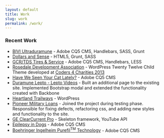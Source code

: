```yaml
---
layout: default
title: Work
slug: work
permalink: /work/
---
```


### Recent Work

* [BIVI Ultraduramune](http://www.biviultraduramune.com "BIVI Ultraduramune") - Adobe CQ5 CMS, Handlebars, SASS, Grunt
* [Dollars and Sense](http://www.bividollarsandsense.com "Dollars and Sense") - HTML5, Grunt, SASS
* [GCR/TDS Tires &amp; Service](http://www.gcrtdstires.com "GCR/TDS Tires & Service") - Adobe CQ5 CMS, Handlebars, LESS
* [Rosedale Development Association](http://rosedale.org "Rosedale Development Association") - WordPress Twenty Twelve Child Theme developed at [Coders 4 Charities 2013](http://coders4charities.org "Coders 4 Charities")
* [Have We Seen Your Cat Lately?](http://www.haveweseenyourcatlately.com/Home.html "Have We Seen Your Cat Lately") - Adobe CQ5 CMS
* [Duramune Lepto - Lepto Videos](http://www.duramunelepto.com/lepto_videos.html "Duramune Lepto - Lepto Videos") - Built an additional page to the existing site. Implemented Bootstrap modal and extended the functionality created with Backbone
* [Heartland Trailways](http://www.heartlandtrailways.com "Heartland Trailways") - WordPress
* [Pioneer Military Loans](https://www.pioneermilitaryloans.com/pioneer-services "Pioneer Military Loans") - Joined the project during testing phase. Responsible for fixing defects, refactoring css, and adding new styles and functionality to the site.
* [GE ClearCurrent Pro](http://www.clearcurrentpro.com "GE ClearCurrent Pro") - Skeleton framework, YouTube API
* [Epilepsy in Dogs](http://www.epilepsyindogs.co.uk "Epilepsy in Dogs") - Adobe CQ5 CMS
* [Boehringer Ingelheim Purefil<sup>TM</sup> Technology](http://www.bivipurefil.com "Boehringer Ingelheim Purefil Technology") - Adobe CQ5 CMS
